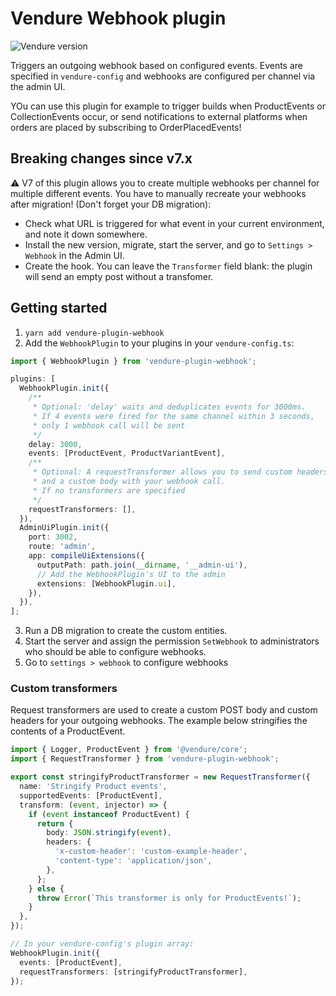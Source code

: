 # Vendure Webhook plugin

![Vendure version](https://img.shields.io/badge/dynamic/json.svg?url=https%3A%2F%2Fraw.githubusercontent.com%2FPinelab-studio%2Fpinelab-vendure-plugins%2Fmain%2Fpackage.json&query=$.devDependencies[%27@vendure/core%27]&colorB=blue&label=Built%20on%20Vendure)

Triggers an outgoing webhook based on configured events. Events are specified in `vendure-config` and webhooks are configured per
channel via the admin UI.

YOu can use this plugin for example to trigger builds when ProductEvents or CollectionEvents occur, or send notifications to external
platforms when orders are placed by subscribing to OrderPlacedEvents!

## Breaking changes since v7.x

:warning: V7 of this plugin allows you to create multiple webhooks per channel for multiple different events. You have to manually recreate your webhooks after migration! (Don't forget your DB migration):

- Check what URL is triggered for what event in your current environment, and note it down somewhere.
- Install the new version, migrate, start the server, and go to `Settings > Webhook` in the Admin UI.
- Create the hook. You can leave the `Transformer` field blank: the plugin will send an empty post without a transfomer.

## Getting started

1. `yarn add vendure-plugin-webhook`
2. Add the `WebhookPlugin` to your plugins in your `vendure-config.ts`:

```ts
import { WebhookPlugin } from 'vendure-plugin-webhook';

plugins: [
  WebhookPlugin.init({
    /**
     * Optional: 'delay' waits and deduplicates events for 3000ms.
     * If 4 events were fired for the same channel within 3 seconds,
     * only 1 webhook call will be sent
     */
    delay: 3000,
    events: [ProductEvent, ProductVariantEvent],
    /**
     * Optional: A requestTransformer allows you to send custom headers
     * and a custom body with your webhook call.
     * If no transformers are specified
     */
    requestTransformers: [],
  }),
  AdminUiPlugin.init({
    port: 3002,
    route: 'admin',
    app: compileUiExtensions({
      outputPath: path.join(__dirname, '__admin-ui'),
      // Add the WebhookPlugin's UI to the admin
      extensions: [WebhookPlugin.ui],
    }),
  }),
];
```

3. Run a DB migration to create the custom entities.
4. Start the server and assign the permission `SetWebhook` to administrators who should be able to configure webhooks.
5. Go to `settings > webhook` to configure webhooks

### Custom transformers

Request transformers are used to create a custom POST body and custom headers for your outgoing webhooks. The example below stringifies the contents of a ProductEvent.

```ts
import { Logger, ProductEvent } from '@vendure/core';
import { RequestTransformer } from 'vendure-plugin-webhook';

export const stringifyProductTransformer = new RequestTransformer({
  name: 'Stringify Product events',
  supportedEvents: [ProductEvent],
  transform: (event, injector) => {
    if (event instanceof ProductEvent) {
      return {
        body: JSON.stringify(event),
        headers: {
          'x-custom-header': 'custom-example-header',
          'content-type': 'application/json',
        },
      };
    } else {
      throw Error(`This transformer is only for ProductEvents!`);
    }
  },
});

// In your vendure-config's plugin array:
WebhookPlugin.init({
  events: [ProductEvent],
  requestTransformers: [stringifyProductTransformer],
});
```
